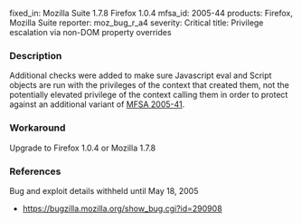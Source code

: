 fixed_in: Mozilla Suite 1.7.8
          Firefox 1.0.4
mfsa_id: 2005-44
products: Firefox, Mozilla Suite
reporter: moz_bug_r_a4
severity: Critical
title: Privilege escalation via non-DOM property overrides

<h3>Description</h3>

<p>Additional checks were added to make sure Javascript eval and Script
objects are run with the privileges of the context that created them,
not the potentially elevated privilege of the context calling them
in order to protect against an additional variant of
<a href="mfsa2005-41.html">MFSA 2005-41</a>.</p>

<h3>Workaround</h3>

<p>Upgrade to Firefox 1.0.4 or Mozilla 1.7.8</p>

<h3>References</h3>

<p>Bug and exploit details withheld until May 18, 2005</p>

<ul>
<li><a href="https://bugzilla.mozilla.org/show_bug.cgi?id=290908">
https://bugzilla.mozilla.org/show_bug.cgi?id=290908</a></li>
</ul>



